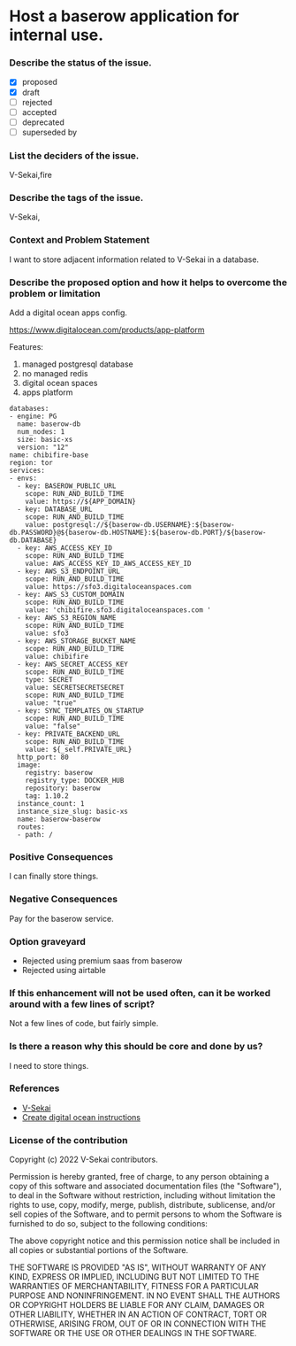 # Host a baserow application for internal use.

### Describe the status of the issue.

- [x] proposed
- [x] draft
- [ ] rejected
- [ ] accepted
- [ ] deprecated
- [ ] superseded by

### List the deciders of the issue.

V-Sekai,fire

### Describe the tags of the issue.

V-Sekai,

### Context and Problem Statement

I want to store adjacent information related to V-Sekai in a database.

### Describe the proposed option and how it helps to overcome the problem or limitation

Add a digital ocean apps config.

https://www.digitalocean.com/products/app-platform

Features:

1. managed postgresql database
2. no managed redis
3. digital ocean spaces
4. apps platform

```
databases:
- engine: PG
  name: baserow-db
  num_nodes: 1
  size: basic-xs
  version: "12"
name: chibifire-base
region: tor
services:
- envs:
  - key: BASEROW_PUBLIC_URL
    scope: RUN_AND_BUILD_TIME
    value: https://${APP_DOMAIN}
  - key: DATABASE_URL
    scope: RUN_AND_BUILD_TIME
    value: postgresql://${baserow-db.USERNAME}:${baserow-db.PASSWORD}@${baserow-db.HOSTNAME}:${baserow-db.PORT}/${baserow-db.DATABASE}
  - key: AWS_ACCESS_KEY_ID
    scope: RUN_AND_BUILD_TIME
    value: AWS_ACCESS_KEY_ID_AWS_ACCESS_KEY_ID
  - key: AWS_S3_ENDPOINT_URL
    scope: RUN_AND_BUILD_TIME
    value: https://sfo3.digitaloceanspaces.com
  - key: AWS_S3_CUSTOM_DOMAIN
    scope: RUN_AND_BUILD_TIME
    value: 'chibifire.sfo3.digitaloceanspaces.com '
  - key: AWS_S3_REGION_NAME
    scope: RUN_AND_BUILD_TIME
    value: sfo3
  - key: AWS_STORAGE_BUCKET_NAME
    scope: RUN_AND_BUILD_TIME
    value: chibifire
  - key: AWS_SECRET_ACCESS_KEY
    scope: RUN_AND_BUILD_TIME
    type: SECRET
    value: SECRETSECRETSECRET
    scope: RUN_AND_BUILD_TIME
    value: "true"
  - key: SYNC_TEMPLATES_ON_STARTUP
    scope: RUN_AND_BUILD_TIME
    value: "false"
  - key: PRIVATE_BACKEND_URL
    scope: RUN_AND_BUILD_TIME
    value: ${_self.PRIVATE_URL}
  http_port: 80
  image:
    registry: baserow
    registry_type: DOCKER_HUB
    repository: baserow
    tag: 1.10.2
  instance_count: 1
  instance_size_slug: basic-xs
  name: baserow-baserow
  routes:
  - path: /

```

### Positive Consequences

I can finally store things.

### Negative Consequences

Pay for the baserow service.

### Option graveyard

- Rejected using premium saas from baserow
- Rejected using airtable

### If this enhancement will not be used often, can it be worked around with a few lines of script?

Not a few lines of code, but fairly simple.

### Is there a reason why this should be core and done by us?

I need to store things.

### References

- [V-Sekai](https://v-sekai.org/)
- [Create digital ocean instructions](https://gitlab.com/bramw/baserow/-/issues/998)

### License of the contribution

Copyright (c) 2022 V-Sekai contributors.

Permission is hereby granted, free of charge, to any person obtaining a copy of this software and associated documentation files (the "Software"), to deal in the Software without restriction, including without limitation the rights to use, copy, modify, merge, publish, distribute, sublicense, and/or sell copies of the Software, and to permit persons to whom the Software is furnished to do so, subject to the following conditions:

The above copyright notice and this permission notice shall be included in all copies or substantial portions of the Software.

THE SOFTWARE IS PROVIDED "AS IS", WITHOUT WARRANTY OF ANY KIND, EXPRESS OR IMPLIED, INCLUDING BUT NOT LIMITED TO THE WARRANTIES OF MERCHANTABILITY, FITNESS FOR A PARTICULAR PURPOSE AND NONINFRINGEMENT. IN NO EVENT SHALL THE AUTHORS OR COPYRIGHT HOLDERS BE LIABLE FOR ANY CLAIM, DAMAGES OR OTHER LIABILITY, WHETHER IN AN ACTION OF CONTRACT, TORT OR OTHERWISE, ARISING FROM, OUT OF OR IN CONNECTION WITH THE SOFTWARE OR THE USE OR OTHER DEALINGS IN THE SOFTWARE.
